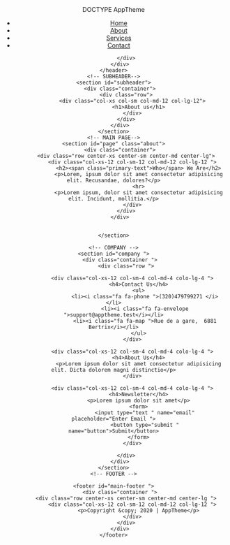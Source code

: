 <!DOCTYPE html>
<html lang="en">

<head>
    <meta charset="UTF-8">
    <meta name="viewport" content="width=device-width, initial-scale=1.0">
    <title>AppTheme About</title>
    <link rel="stylesheet" href="css/flexboxgrid.css">
    <link rel="stylesheet" href="css/style.css">
    <link rel="stylesheet" href="css/font-awesome.css">

</head>

<body>
    <!-- HEADER-->
    <header>
        <div class="main header ">
            <div class="container ">
                <div class="row end-sm end-md end-lg  center-xs middle-xs middle-sm middle-md middle-lg">
                    <div class=" col-xs-12 col sm-2 col-md-2 col col-lg-2 ">
                        <h<!1>DOCTYPE
                            <span="primary-text ">App</span>Theme</h1>
                    </div>
                    <div class=" ">
                        <nav id="navbar ">
                            <ul>
                                <li><a href="index.html ">Home</a></li>
                                <li class="current"><a href="about.html ">About</a></li>
                                <li><a href="services.html ">Services</a></li>
                                <li><a href="contact.html ">Contact</a></li>
                            </ul>
                        </nav>
                    </div>
                </div>


            </div>
        </div>
    </header>
    <!-- SUBHEADER-->
    <section id="subheader">
        <div class="container">
            <div class="row">
                <div class="col-xs col-sm col-md-12 col-lg-12">
                    <h1>About us</h1>
                </div>
            </div>
        </div>
    </section>
    <!-- MAIN PAGE-->
    <section id="page" class="about">
        <div class="container">
            <div class="row center-xs center-sm center-md center-lg">
                <div class="col-xs-12 col-sm-12 col-md-12 col-lg-12 ">
                    <h2><span class="primary-text">Who</span> We Are</h2>
                    <p>Lorem, ipsum dolor sit amet consectetur adipisicing elit. Recusandae, dolores?</p>
                    <hr>
                    <p>Lorem ipsum, dolor sit amet consectetur adipisicing elit. Incidunt, mollitia.</p>
                </div>
            </div>
        </div>


    </section>

    <!-- COMPANY -->
    <section id="company ">
        <div class="container ">
            <div class="row ">

                <div class="col-xs-12 col-sm-4 col-md-4 colo-lg-4 ">
                    <h4>Contact Us</h4>
                    <ul>
                        <li><i class="fa fa-phone ">(320)479799271 </i></li>
                        <li><i class="fa fa-envelope ">support@apptheme.test</i></li>
                        <li><i class="fa fa-map ">Rue de a gare,  6881 Bertrix</i></li>
                    </ul>
                </div>

                <div class="col-xs-12 col-sm-4 col-md-4 colo-lg-4 ">
                    <h4>About Us</h4>
                    <p>Lorem ipsum dolor sit amet consectetur adipisicing elit. Dicta dolorem magni distinctio</p>
                </div>

                <div class="col-xs-12 col-sm-4 col-md-4 colo-lg-4 ">
                    <h4>Newsletter</h4>
                    <p>Lorem ipsum dolor sit amet</p>
                    <form>
                        <input type="text " name="email" placeholder="Enter Email ">
                        <button type="submit " name="button">Submit</button>
                    </form>
                </div>

            </div>
        </div>
    </section>
    <!-- FOOTER -->

    <footer id="main-footer ">
        <div class="container ">
            <div class="row center-xs center-sm center-md center-lg ">
                <div class="col-xs-12 col-sm-12 col-md-12 col-lg-12 ">
                    <p>Copyright &copy; 2020 | AppTheme</p>
                </div>
            </div>
        </div>
    </footer>
</body>

</html>
